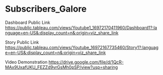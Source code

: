 # Subscribers_Galore


Dashboard Public Link https://public.tableau.com/views/Youtube1_16972170411960/Dashboard1?:language=en-US&:display_count=n&:origin=viz_share_link

Story Public Link https://public.tableau.com/views/Youtube_16972167735460/Story1?:language=en-US&:display_count=n&:origin=viz_share_link

Video Demonstration https://drive.google.com/file/d/1QcR-MAx9UxafUKU_FEZZd9vrGsMh0pSP/view?usp=sharing
